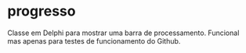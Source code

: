 # progresso
Classe em Delphi para mostrar uma barra de processamento. Funcional mas apenas para testes de funcionamento do Github.

